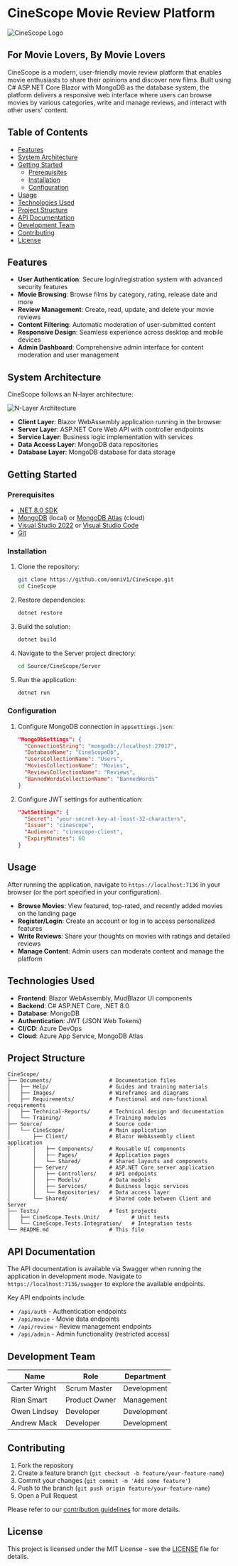 # CineScope Movie Review Platform

![CineScope Logo](Documents/Images/Landing_Page_Wireframe.png)

## For Movie Lovers, By Movie Lovers

CineScope is a modern, user-friendly movie review platform that enables movie enthusiasts to share their opinions and discover new films. Built using C# ASP.NET Core Blazor with MongoDB as the database system, the platform delivers a responsive web interface where users can browse movies by various categories, write and manage reviews, and interact with other users' content.

## Table of Contents
- [Features](#features)
- [System Architecture](#system-architecture)
- [Getting Started](#getting-started)
  - [Prerequisites](#prerequisites)
  - [Installation](#installation)
  - [Configuration](#configuration)
- [Usage](#usage)
- [Technologies Used](#technologies-used)
- [Project Structure](#project-structure)
- [API Documentation](#api-documentation)
- [Development Team](#development-team)
- [Contributing](#contributing)
- [License](#license)

## Features

- **User Authentication**: Secure login/registration system with advanced security features
- **Movie Browsing**: Browse films by category, rating, release date and more
- **Review Management**: Create, read, update, and delete your movie reviews
- **Content Filtering**: Automatic moderation of user-submitted content
- **Responsive Design**: Seamless experience across desktop and mobile devices
- **Admin Dashboard**: Comprehensive admin interface for content moderation and user management

## System Architecture

CineScope follows an N-layer architecture:

![N-Layer Architecture](Documents/Images/Updated_N-Layer.png)

- **Client Layer**: Blazor WebAssembly application running in the browser
- **Server Layer**: ASP.NET Core Web API with controller endpoints
- **Service Layer**: Business logic implementation with services
- **Data Access Layer**: MongoDB data repositories
- **Database Layer**: MongoDB database for data storage

## Getting Started

### Prerequisites

- [.NET 8.0 SDK](https://dotnet.microsoft.com/download/dotnet/8.0)
- [MongoDB](https://www.mongodb.com/try/download/community) (local) or [MongoDB Atlas](https://www.mongodb.com/cloud/atlas) (cloud)
- [Visual Studio 2022](https://visualstudio.microsoft.com/vs/) or [Visual Studio Code](https://code.visualstudio.com/)
- [Git](https://git-scm.com/downloads)

### Installation

1. Clone the repository:
   ```bash
   git clone https://github.com/omniV1/CineScope.git
   cd CineScope
   ```

2. Restore dependencies:
   ```bash
   dotnet restore
   ```

3. Build the solution:
   ```bash
   dotnet build
   ```

4. Navigate to the Server project directory:
   ```bash
   cd Source/CineScope/Server
   ```

5. Run the application:
   ```bash
   dotnet run
   ```

### Configuration

1. Configure MongoDB connection in `appsettings.json`:
   ```json
   "MongoDbSettings": {
     "ConnectionString": "mongodb://localhost:27017",
     "DatabaseName": "CineScopeDb",
     "UsersCollectionName": "Users",
     "MoviesCollectionName": "Movies",
     "ReviewsCollectionName": "Reviews",
     "BannedWordsCollectionName": "BannedWords"
   }
   ```

2. Configure JWT settings for authentication:
   ```json
   "JwtSettings": {
     "Secret": "your-secret-key-at-least-32-characters",
     "Issuer": "cinescope",
     "Audience": "cinescope-client",
     "ExpiryMinutes": 60
   }
   ```

## Usage

After running the application, navigate to `https://localhost:7136` in your browser (or the port specified in your configuration). 

- **Browse Movies**: View featured, top-rated, and recently added movies on the landing page
- **Register/Login**: Create an account or log in to access personalized features
- **Write Reviews**: Share your thoughts on movies with ratings and detailed reviews
- **Manage Content**: Admin users can moderate content and manage the platform

## Technologies Used

- **Frontend**: Blazor WebAssembly, MudBlazor UI components
- **Backend**: C# ASP.NET Core, .NET 8.0
- **Database**: MongoDB
- **Authentication**: JWT (JSON Web Tokens)
- **CI/CD**: Azure DevOps
- **Cloud**: Azure App Service, MongoDB Atlas

## Project Structure

```
CineScope/
├── Documents/                  # Documentation files
│   ├── Help/                   # Guides and training materials
│   ├── Images/                 # Wireframes and diagrams
│   ├── Requirements/           # Functional and non-functional requirements
│   ├── Technical-Reports/      # Technical design and documentation
│   └── Training/               # Training modules
├── Source/                     # Source code
│   └── CineScope/              # Main application
│       ├── Client/             # Blazor WebAssembly client application
│       │   ├── Components/     # Reusable UI components
│       │   ├── Pages/          # Application pages
│       │   └── Shared/         # Shared layouts and components
│       ├── Server/             # ASP.NET Core server application
│       │   ├── Controllers/    # API endpoints
│       │   ├── Models/         # Data models
│       │   ├── Services/       # Business logic services
│       │   └── Repositories/   # Data access layer
│       └── Shared/             # Shared code between Client and Server
├── Tests/                      # Test projects
│   ├── CineScope.Tests.Unit/          # Unit tests
│   └── CineScope.Tests.Integration/   # Integration tests
└── README.md                   # This file
```

## API Documentation

The API documentation is available via Swagger when running the application in development mode. Navigate to `https://localhost:7136/swagger` to explore the available endpoints.

Key API endpoints include:
- `/api/auth` - Authentication endpoints
- `/api/movie` - Movie data endpoints
- `/api/review` - Review management endpoints
- `/api/admin` - Admin functionality (restricted access)

## Development Team

| Name | Role | Department |
|------|------|------------|
| Carter Wright | Scrum Master | Development |
| Rian Smart | Product Owner | Management |
| Owen Lindsey | Developer | Development |
| Andrew Mack | Developer | Development |

## Contributing

1. Fork the repository
2. Create a feature branch (`git checkout -b feature/your-feature-name`)
3. Commit your changes (`git commit -m 'Add some feature'`)
4. Push to the branch (`git push origin feature/your-feature-name`)
5. Open a Pull Request

Please refer to our [contribution guidelines](CONTRIBUTING.md) for more details.

## License

This project is licensed under the MIT License - see the [LICENSE](LICENSE) file for details.

